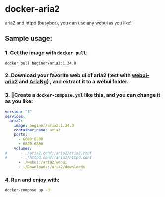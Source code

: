 # docker-aria2

aria2 and httpd (busybox), you can use any webui as you like!

## Sample usage:

### 1. Get the image with `docker pull`:

```sh
docker pull beginor/aria2:1.34.0
```

### 2. Download your favorite web ui of aria2 (test with [webui-aria2](https://github.com/ziahamza/webui-aria2) and [AriaNg](https://github.com/mayswind/AriaNg)) , and extract it to a webui folder.

### 3. Create a `docker-compose.yml` like this, and you can change it as you like:

```yml
version: "3"
services:
  aria2:
    image: beginor/aria2:1.34.0
    container_name: aria2
    ports:
      - 6800:6800
      - 6880:6880
    volumes:
#      - ./aria2.conf:/aria2/aria2.conf
#      - ./httpd.conf:/aria2/httpd.conf
      - ./webui:/aria2/webui
      - ~/Downloads:/aria2/downloads
```

### 4. Run and enjoy with:

```sh
docker-compose up -d
```
